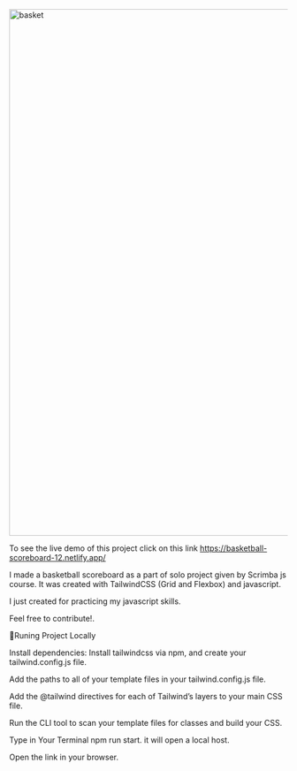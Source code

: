 



<img width="953" alt="basket" src="https://user-images.githubusercontent.com/77205201/191199704-73d4dc8e-00c5-40f2-b522-d3b76968b992.png">


To see the live demo of this project click on this link https://basketball-scoreboard-12.netlify.app/

I made a basketball scoreboard as a part of solo project given by Scrimba js course. It was created with TailwindCSS (Grid and Flexbox) and javascript.

I just created for practicing my javascript skills.

Feel free to contribute!.


🎃Runing Project Locally

Install dependencies: Install tailwindcss via npm, and create your tailwind.config.js file.

Add the paths to all of your template files in your tailwind.config.js file.

Add the @tailwind directives for each of Tailwind’s layers to your main CSS file.

Run the CLI tool to scan your template files for classes and build your CSS.

Type in Your Terminal npm run start. it will open a local host.

Open the link in your browser.
